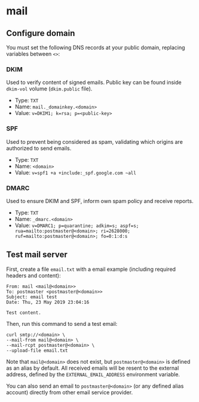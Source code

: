 # mail

## Configure domain

You must set the following DNS records at your public domain, replacing variables between `<>`:

### DKIM

Used to verify content of signed emails. Public key can be found inside `dkim-vol` volume (`dkim.public` file).

* Type: `TXT`
* Name: `mail._domainkey.<domain>`
* Value: `v=DKIM1; k=rsa; p=<public-key>`

### SPF

Used to prevent being considered as spam, validating which origins are authorized to send emails.

* Type: `TXT`
* Name: `<domain>`
* Value: `v=spf1 +a +include:_spf.google.com ~all`

### DMARC

Used to ensure DKIM and SPF, inform own spam policy and receive reports.

* Type: `TXT`
* Name: `_dmarc.<domain>`
* Value: `v=DMARC1; p=quarantine; adkim=s; aspf=s; rua=mailto:postmaster@<domain>; ri=2628000; ruf=mailto:postmaster@<domain>; fo=0:1:d:s`

## Test mail server

First, create a file `email.txt` with a email example (including required headers and content):

```
From: mail <mail@<domain>>
To: postmaster <postmaster@<domain>>
Subject: email test
Date: Thu, 23 May 2019 23:04:16

Test content.
```

Then, run this command to send a test email:

```
curl smtp://<domain> \
--mail-from mail@<domain> \
--mail-rcpt postmaster@<domain> \
--upload-file email.txt
```

Note that `mail@<domain>` does not exist, but `postmaster@<domain>` is defined as an alias by default.
All received emails will be resent to the external address, defined by the `EXTERNAL_EMAIL_ADDRESS` environment variable.

You can also send an email to `postmaster@<domain>` (or any defined alias account) directly from other email service provider.
